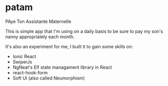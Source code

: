 # patam
PAye Ton Assistante Maternelle

This is simple app that I'm using on a daily basis to be sure to pay my son's nanny appropriately each month.

It's also an experiment for me, I built it to gain some skills on:
- Ionic React
- SwiperJs
- NgNeat's Elf state managament library in React
- react-hook-form
- Soft UI (also called Neumorphism)
